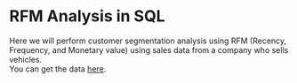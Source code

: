# RFM Analysis in SQL
Here we will perform customer segmentation analysis using RFM (Recency, Frequency, and Monetary value) using sales data from a company who sells vehicles.
<br>
You can get the data [here](https://www.kaggle.com/datasets/kyanyoga/sample-sales-data).
 
